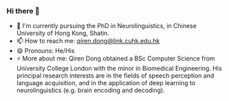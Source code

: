 ### Hi there 👋
- 🔭 I'm currently pursuing the PhD in Neurolinguistics, in Chinese University of Hong Kong, Shatin.
- 📫 How to reach me: qiren.dong@link.cuhk.edu.hk
- 😄 Pronouns: He/His
- ⚡ More about me: Qiren Dong obtained a BSc Computer Science from University College London with the minor in Biomedical Engineering. His principal research interests are in the fields of speech perception and language acquisition, and in the application of deep learning to neurolinguistics (e.g. brain encoding and decoding). 


